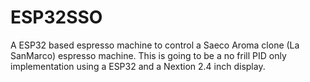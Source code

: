 # ESP32SSO
A ESP32 based espresso machine to control a Saeco Aroma clone (La SanMarco) espresso machine.
This is going to be a no frill PID only implementation using a ESP32 and a Nextion 2.4 inch display. 
